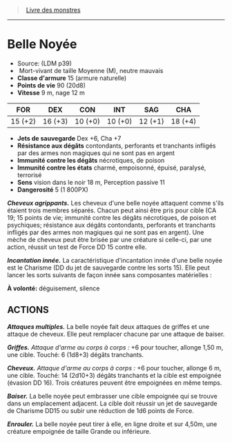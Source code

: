 ﻿> [Livre des monstres](tome_of_beasts.md)

---

# Belle Noyée

- Source: (LDM p39)
-  Mort-vivant de taille Moyenne (M), neutre mauvais
- **Classe d'armure** 15 (armure naturelle)
- **Points de vie** 90 (20d8)
- **Vitesse** 9 m, nage 12 m

|FOR|DEX|CON|INT|SAG|CHA|
|---|---|---|---|---|---|
|15 (+2)|16 (+3)|10 (+0)|10 (+0)|12 (+1)|18 (+4)|

- **Jets de sauvegarde** Dex +6, Cha +7
- **Résistance aux dégâts** contondants, perforants et tranchants infligés par des armes non magiques qui ne sont pas en argent
- **Immunité contre les dégâts** nécrotiques, de poison
- **Immunité contre les états** charmé, empoisonné, épuisé, paralysé, terrorisé
- **Sens** vision dans le noir 18 m, Perception passive 11
- **Dangerosité** 5 (1 800PX)

**_Cheveux agrippants._** Les cheveux d'une belle noyée attaquent comme s'ils étaient trois membres séparés. Chacun peut ainsi être pris pour cible (CA 19; 15 points de vie; immunité contre les dégâts nécrotiques, de poison et psychiques; résistance aux dégâts contondants, perforants et tranchants infligés par des armes non magiques qui ne sont pas en argent). Une mèche de cheveux peut être brisée par une créature si celle-ci, par une action, réussit un test de Force DD 15 contre elle.

**_Incantation innée._** La caractéristique d'incantation innée d'une belle noyée est le Charisme (DD du jet de sauvegarde contre les sorts 15). Elle peut lancer les sorts suivants de façon innée sans composantes matérielles :

**À volonté:** déguisement, silence

## ACTIONS

**_Attaques multiples._** La belle noyée fait deux attaques de griffes et une attaque de cheveux. Elle peut remplacer chacune par une attaque de baiser.

**_Griffes._** _Attaque d'arme au corps à corps :_ +6 pour toucher, allonge 1,50 m, une cible. Touché: 6 (1d8+3) dégâts tranchants.

**_Cheveux._** _Attaque d'arme au corps à corps :_ +6 pour toucher, allonge 6 m, une cible. Touché: 14 (2d10+3) dégâts tranchants et la cible est empoignée (évasion DD 16). Trois créatures peuvent être empoignées en même temps.

**_Baiser._** La belle noyée peut embrasser une cible empoignée qui se trouve dans un emplacement adjacent. La cible doit réussir un jet de sauvegarde de Charisme DD15 ou subir une réduction de 1d6 points de Force.

**_Enrouler._** La belle noyée peut tirer à elle, en ligne droite et sur 4,50m, une créature empoignée de taille Grande ou inférieure.

